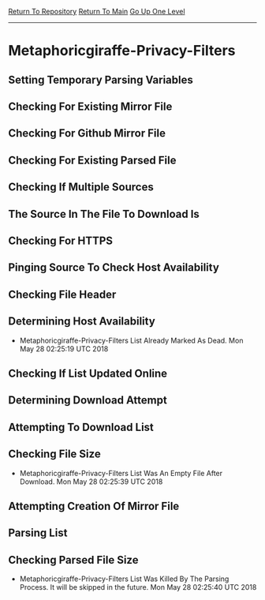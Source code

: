 [Return To Repository](https://github.com/deathbybandaid/piholeparser/)
[Return To Main](https://github.com/deathbybandaid/piholeparser/blob/master/RecentRunLogs/Mainlog.md)
[Go Up One Level](https://github.com/deathbybandaid/piholeparser/blob/master/RecentRunLogs/TopLevelScripts/30-Processing-External-Blacklists.md)
____________________________________
# Metaphoricgiraffe-Privacy-Filters
## Setting Temporary Parsing Variables
## Checking For Existing Mirror File
## Checking For Github Mirror File
## Checking For Existing Parsed File
## Checking If Multiple Sources
## The Source In The File To Download Is
## Checking For HTTPS
## Pinging Source To Check Host Availability
## Checking File Header
## Determining Host Availability
* Metaphoricgiraffe-Privacy-Filters List Already Marked As Dead. Mon May 28 02:25:19 UTC 2018
## Checking If List Updated Online
## Determining Download Attempt
## Attempting To Download List
## Checking File Size
* Metaphoricgiraffe-Privacy-Filters List Was An Empty File After Download. Mon May 28 02:25:39 UTC 2018
## Attempting Creation Of Mirror File
## Parsing List
## Checking Parsed File Size
* Metaphoricgiraffe-Privacy-Filters List Was Killed By The Parsing Process. It will be skipped in the future. Mon May 28 02:25:40 UTC 2018
